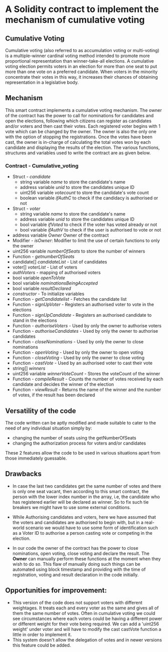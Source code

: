 # A Solidity contract to implement the mechanism of cumulative voting

## Cumulative Voting

Cumulative voting (also referred to as accumulation voting or multi-voting) is a multiple-winner cardinal voting method intended to promote more proportional representation than winner-take-all elections. A cumulative voting election permits voters in an election for more than one seat to put more than one vote on a preferred candidate. When voters in the minority concentrate their votes in this way, it increases their chances of obtaining representation in a legislative body.

## Mechanism

This smart contract implements a cumulative voting mechanism. The owner of the contract has the power to call for nominations for candidates and open the elections, following which citizens can register as candidates and/or voters and then cast their votes. Each registered voter begins with 1 vote which can be changed by the owner. The owner is also the only one with the option of stopping the registrations. Once the votes have been cast, the owner is in-charge of calculating the total votes won by each candidate and displaying the results of the election. The various functions, structures and variables used to write the contract are as given below. 

### Contract - Cumulative_voting

- Struct - <i>candidate</i>
  - string variable <i>name</i> to store the candidate's name
  - address variable <i>unid</i> to store the candidates unique ID
  - uint256 variable <i>votecount</i> to store the candidate's vote count
  - boolean variable <i>ifAuthC</i> to check if the candidacy is authorised or not
- Struct - <i>voter</i>
  - string variable <i>name</i> to store the candidate's name
  - address variable <i>unid</i> to store the candidates unique ID
  - bool variable <i>ifVoted</i> to check if the voter has voted already or not
  - bool variable <i>ifAuthV</i> to check if the user is authorised to vote or not
- address variable <i>Owner</i> Owner of the contract
- Modifier - <i>isOwner</i>: Modifier to limit the use of certain functions to only the owner
- uint256 variable <i>numberOfSeats</i> to store the number of winners
- Function - <i>getnumberOfSeats</i>
- candidate[] <i>candidateList</i> - List of candidates
- voter[] <i>voterList</i> - List of voters
- <i>authVoters</i> - mapping of authorised voters
- bool variable <i>openToVote</i> 
- bool variable <i>nominationsBeingAccepted</i>
- bool variable <i>resultDeclared</i>
- <i>constructor</i> - To initialize variables 
- Function - <i>getCandidatelist</i> - Fetches the candidate list
- Function - <i>signUpVoter</i> - Registers an authorised voter to vote in the elections
- Function - <i>signUpCandidate</i> - Registers an authorised candidate to stand in the elections
- Function - <i>authoriseVoters</i> - Used by only the owner to authorise voters
- Function - <i>authoriseCandidates</i> - Used by only the owner to authorise candidates
- Function - <i>closeNominations</i> - Used by only the owner to close nominations
- Function - <i>openVoting</i> - Used by only the owner to open voting
- Function - <i>closeVoting</i> - Used by only the owner to close voting
- Function - <i>castVote</i> - Used by an authorised voter to cast their vote
- string[] <i>winners</i>
- uint256 variable <i>winnerVoteCount</i> - Stores the voteCount of the winner
- Function - <i>compileResult</i> - Counts the number of votes received by each candidate and decides the winner of the election
- Function - <i>viewResult</i> - Returns the name of the winner and the number of votes, if the result has been declared

## Versatility of the code

The code written can be aptly modified and made suitable to cater to the need of any individual situation simply by:
- changing the number of seats using the getNumberOfSeats
- changing the authorization process for voters and/or candidates

These 2 features allow the code to be used in various situations apart from those immediately guessable.

## Drawbacks

- In case the last two candidates get the same number of votes and there is only one seat vacant, then according to this smart contract, the person with the lower index number in the array, i.e, the candidate who has registered earlier will be declared as winner. So to fix such tie breakers we might have to use some external conditions.

- While Authorising candidates and voters, here we have assumed that the voters and candidates are authorised to begin with, but in a real-world scenario we would have to use some form of identification such as a Voter ID to authorise a person casting vote or competing in the election.

- In our code the owner of the contract has the power to close nominations, open voting, close voting and declare the result. The <b>Owner</b> can manually perform these functions at the moment when they wish to do so. This flaw of manually doing such things can be automated using block timestamp and providing with the time of registration, voting and result declaration in the code initially.

## Opportunities for improvement:

- This version of the code does not support voters with different weightages. It treats each and every voter as the same and gives all of them the same number of votes. Often in cumulative voting we could see circumstances where each voters could be having a different power or different weight for their vote being required. We can add a 'uint256 weight' under voter and will have to modify the cast castVote function a little in order to implement it.
- This system doesn't allow the delegation of votes and in newer versions this feature could be added.
